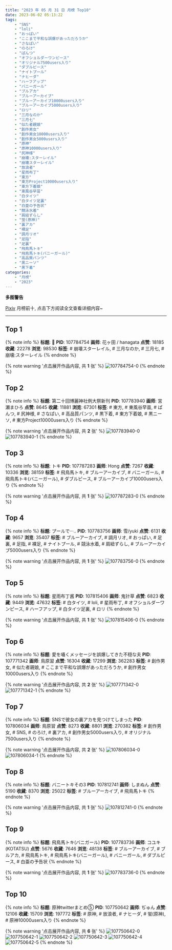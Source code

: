 ```yaml
---
title: "2023 年 05 月 31 日 月榜 Top10"
date: 2023-06-02 05:13:22
tags:
    - "SNS"
    - "loli"
    - "おっぱい"
    - "ここまで平和な誤爆があっただろうか"
    - "さなぱい"
    - "のろけ"
    - "ぱんつ"
    - "オフショルダーワンピース"
    - "オリジナル7500users入り"
    - "ダブルピース"
    - "ナイトプール"
    - "ナヒーダ"
    - "ハーフアップ"
    - "バニーガール"
    - "ブルアカ"
    - "ブルーアーカイブ"
    - "ブルーアーカイブ10000users入り"
    - "ブルーアーカイブ5000users入り"
    - "ロリ"
    - "三月なのか"
    - "三月七"
    - "似た者親娘"
    - "創作男女"
    - "創作男女10000users入り"
    - "創作男女5000users入り"
    - "原神"
    - "原神10000users入り"
    - "尻神様"
    - "崩壊:スターレイル"
    - "崩壊スターレイル"
    - "放浪者"
    - "星雨布丁"
    - "東方"
    - "東方Project10000users入り"
    - "東方下着娘"
    - "東風谷早苗"
    - "白タイツ"
    - "白タイツ足裏"
    - "白亜の予告状"
    - "競泳水着"
    - "肩紐ずらし"
    - "蛍(原神)"
    - "裏アカ"
    - "裸足"
    - "調月リオ"
    - "足指"
    - "足裏"
    - "飛鳥馬トキ"
    - "飛鳥馬トキ(バニーガール)"
    - "高品質パンツ"
    - "黒ニーソ"
    - "黒下着"
categories:
    - "月榜"
    - "2023"
---
```


<i class="fa fa-triangle-exclamation"></i>**多图警告**<i class="fa fa-triangle-exclamation"></i>

[Pixiv](https://www.pixiv.net/) 月榜前十, 点击下方阅读全文查看详细内容~

<!-- more -->

---

## Top 1

{% note info %}
**标题**: 🌸
**PID**: 107784754 **画师**: 花ヶ田 / hanagata
**点赞**: 18185 **收藏**: 22278 **浏览**: 98530
**标签**: # 崩壊スターレイル, # 三月なのか, # 三月七, # 崩壊:スターレイル
{% endnote %}

{% note warning '点击展开作品内容, 共 **1** 张' %}
![107784754-0](https://i.pixiv.re/img-original/img/2023/05/04/00/18/34/107784754_p0.png)
{% endnote %}

## Top 2

{% note info %}
**标题**: 第二十回博麗神社例大祭新刊
**PID**: 107783940 **画师**: 宮瀬まひろ
**点赞**: 8645 **收藏**: 11881 **浏览**: 67301
**标签**: # 東方, # 東風谷早苗, # ぱんつ, # 尻神様, # さなぱい, # 高品質パンツ, # 黒下着, # 東方下着娘, # 黒ニーソ, # 東方Project10000users入り
{% endnote %}

{% note warning '点击展开作品内容, 共 **2** 张' %}
![107783940-0](https://i.pixiv.re/img-original/img/2023/05/04/00/02/16/107783940_p0.jpg)
![107783940-1](https://i.pixiv.re/img-original/img/2023/05/04/00/02/16/107783940_p1.jpg)
{% endnote %}

## Top 3

{% note info %}
**标题**: トキ
**PID**: 107787283 **画师**: Hong
**点赞**: 7267 **收藏**: 10336 **浏览**: 38159
**标签**: # 飛鳥馬トキ, # ブルーアーカイブ, # バニーガール, # 飛鳥馬トキ(バニーガール), # ダブルピース, # ブルーアーカイブ10000users入り
{% endnote %}

{% note warning '点击展开作品内容, 共 **1** 张' %}
![107787283-0](https://i.pixiv.re/img-original/img/2023/05/04/01/55/41/107787283_p0.jpg)
{% endnote %}

## Top 4

{% note info %}
**标题**: プールで···..
**PID**: 107783756 **画师**: 雪/yuki
**点赞**: 6131 **收藏**: 9657 **浏览**: 35407
**标签**: # ブルーアーカイブ, # 調月リオ, # おっぱい, # 足裏, # 足指, # 裸足, # ナイトプール, # 競泳水着, # 肩紐ずらし, # ブルーアーカイブ5000users入り
{% endnote %}

{% note warning '点击展开作品内容, 共 **1** 张' %}
![107783756-0](https://i.pixiv.re/img-original/img/2023/05/04/00/00/40/107783756_p0.jpg)
{% endnote %}

## Top 5

{% note info %}
**标题**: 星雨布丁酱
**PID**: 107815406 **画师**: 鬼针草
**点赞**: 6823 **收藏**: 9449 **浏览**: 47632
**标签**: # 白タイツ, # loli, # 星雨布丁, # オフショルダーワンピース, # ハーフアップ, # 白タイツ足裏, # ロリ
{% endnote %}

{% note warning '点击展开作品内容, 共 **1** 张' %}
![107815406-0](https://i.pixiv.re/img-original/img/2023/05/04/23/34/16/107815406_p0.jpg)
{% endnote %}

## Top 6

{% note info %}
**标题**: 愛を囁くメッセージを誤爆してきた不穏な夫
**PID**: 107771342 **画师**: 鳥原習
**点赞**: 16304 **收藏**: 17299 **浏览**: 362283
**标签**: # 創作男女, # 似た者親娘, # ここまで平和な誤爆があっただろうか, # 創作男女10000users入り
{% endnote %}

{% note warning '点击展开作品内容, 共 **2** 张' %}
![107771342-0](https://i.pixiv.re/img-original/img/2023/05/03/18/00/33/107771342_p0.jpg)
![107771342-1](https://i.pixiv.re/img-original/img/2023/05/03/18/00/33/107771342_p1.jpg)
{% endnote %}

## Top 7

{% note info %}
**标题**: SNSで彼女の裏アカを見つけてしまった
**PID**: 107806034 **画师**: 鳥原習
**点赞**: 8273 **收藏**: 8801 **浏览**: 270382
**标签**: # 創作男女, # SNS, # のろけ, # 裏アカ, # 創作男女5000users入り, # オリジナル7500users入り
{% endnote %}

{% note warning '点击展开作品内容, 共 **2** 张' %}
![107806034-0](https://i.pixiv.re/img-original/img/2023/05/04/19/00/23/107806034_p0.jpg)
![107806034-1](https://i.pixiv.re/img-original/img/2023/05/04/19/00/23/107806034_p1.jpg)
{% endnote %}

## Top 8

{% note info %}
**标题**: バニートキその3
**PID**: 107812741 **画师**: しまぬん
**点赞**: 5190 **收藏**: 8370 **浏览**: 25022
**标签**: # ブルーアーカイブ, # 飛鳥馬トキ
{% endnote %}

{% note warning '点击展开作品内容, 共 **1** 张' %}
![107812741-0](https://i.pixiv.re/img-original/img/2023/05/04/22/21/58/107812741_p0.png)
{% endnote %}

## Top 9

{% note info %}
**标题**: 飛鳥馬トキ(バニガール)
**PID**: 107783736 **画师**: コユキ(KOTATSU)
**点赞**: 5676 **收藏**: 7646 **浏览**: 48138
**标签**: # ブルーアーカイブ, # ブルアカ, # 飛鳥馬トキ, # 飛鳥馬トキ(バニーガール), # バニーガール, # ダブルピース, # 白亜の予告状
{% endnote %}

{% note warning '点击展开作品内容, 共 **1** 张' %}
![107783736-0](https://i.pixiv.re/img-original/img/2023/05/04/00/00/31/107783736_p0.jpg)
{% endnote %}

## Top 10

{% note info %}
**标题**: 原神twitterまとめ⑤
**PID**: 107750642 **画师**: ぢゅん
**点赞**: 12106 **收藏**: 15709 **浏览**: 197772
**标签**: # 原神, # 放浪者, # ナヒーダ, # 蛍(原神), # 原神10000users入り
{% endnote %}

{% note warning '点击展开作品内容, 共 **6** 张' %}
![107750642-0](https://i.pixiv.re/img-original/img/2023/05/03/00/03/41/107750642_p0.jpg)
![107750642-1](https://i.pixiv.re/img-original/img/2023/05/03/00/03/41/107750642_p1.jpg)
![107750642-2](https://i.pixiv.re/img-original/img/2023/05/03/00/03/41/107750642_p2.jpg)
![107750642-3](https://i.pixiv.re/img-original/img/2023/05/03/00/03/41/107750642_p3.jpg)
![107750642-4](https://i.pixiv.re/img-original/img/2023/05/03/00/03/41/107750642_p4.jpg)
![107750642-5](https://i.pixiv.re/img-original/img/2023/05/03/00/03/41/107750642_p5.jpg)
{% endnote %}
